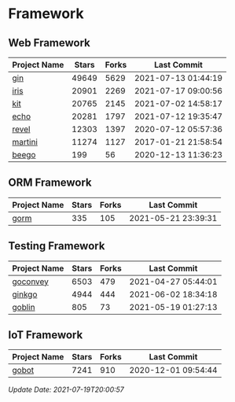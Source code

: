 # Framework

## Web Framework
| Project Name | Stars | Forks | Last Commit |
| ------------ | ----- | ----- | ----------- |
| [gin](https://github.com/gin-gonic/gin) | 49649 | 5629 | 2021-07-13 01:44:19 |
| [iris](https://github.com/kataras/iris) | 20901 | 2269 | 2021-07-17 09:00:56 |
| [kit](https://github.com/go-kit/kit) | 20765 | 2145 | 2021-07-02 14:58:17 |
| [echo](https://github.com/labstack/echo) | 20281 | 1797 | 2021-07-12 19:35:47 |
| [revel](https://github.com/revel/revel) | 12303 | 1397 | 2020-07-12 05:57:36 |
| [martini](https://github.com/go-martini/martini) | 11274 | 1127 | 2017-01-21 21:58:54 |
| [beego](https://github.com/astaxie/beego) | 199 | 56 | 2020-12-13 11:36:23 |

## ORM Framework
| Project Name | Stars | Forks | Last Commit |
| ------------ | ----- | ----- | ----------- |
| [gorm](https://github.com/jinzhu/gorm) | 335 | 105 | 2021-05-21 23:39:31 |

## Testing Framework
| Project Name | Stars | Forks | Last Commit |
| ------------ | ----- | ----- | ----------- |
| [goconvey](https://github.com/smartystreets/goconvey) | 6503 | 479 | 2021-04-27 05:44:01 |
| [ginkgo](https://github.com/onsi/ginkgo) | 4944 | 444 | 2021-06-02 18:34:18 |
| [goblin](https://github.com/franela/goblin) | 805 | 73 | 2021-05-19 01:27:13 |

## IoT Framework
| Project Name | Stars | Forks | Last Commit |
| ------------ | ----- | ----- | ----------- |
| [gobot](https://github.com/hybridgroup/gobot) | 7241 | 910 | 2020-12-01 09:54:44 |

*Update Date: 2021-07-19T20:00:57*